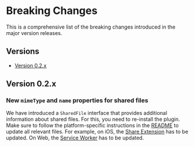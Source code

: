 # Breaking Changes

This is a comprehensive list of the breaking changes introduced in the major version releases.

## Versions

- [Version 0.2.x](#version-7xx)

## Version 0.2.x

### New `mimeType` and `name` properties for shared files

We have introduced a `SharedFile` interface that provides additional information about shared files. For this, you need to re-install the plugin. Make sure to follow the platform-specific instructions in the [README](./README.md) to update all relevant files. For example, on iOS, the [Share Extension](./README.md#share-extension) has to be updated. On Web, the [Service Worker](./README.md#service-worker) has to be updated.
